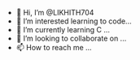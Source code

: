 - 👋 Hi, I’m @LIKHITH704
- 👀 I’m interested learning to code...
- 🌱 I’m currently learning C ...
- 💞️ I’m looking to collaborate on ...
- 📫 How to reach me ...

<!---
LIKHITH704/LIKHITH704 is a ✨ special ✨ repository because its `README.md` (this file) appears on your GitHub profile.
You can click the Preview link to take a look at your changes.
--->
